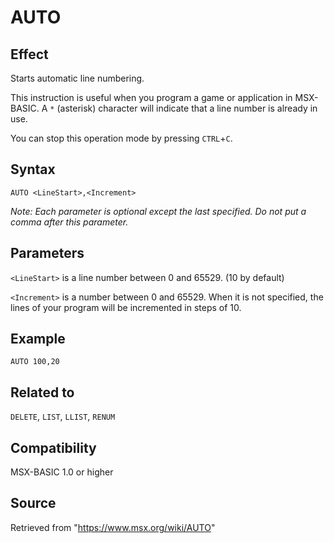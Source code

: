 # AUTO

## Effect

Starts automatic line numbering.

This instruction is useful when you program a game or application in MSX-BASIC. A `*` (asterisk) character will indicate that a line number is already in use.

You can stop this operation mode by pressing `CTRL`+`C`.

## Syntax

`AUTO <LineStart>,<Increment>`

_Note: Each parameter is optional except the last specified. Do not put a comma after this parameter._

## Parameters

`<LineStart>` is a line number between 0 and 65529. (10 by default)

`<Increment>` is a number between 0 and 65529. When it is not specified, the lines of your program will be incremented in steps of 10.

## Example

```basic
AUTO 100,20
```

## Related to

`DELETE`, `LIST`, `LLIST`, `RENUM`

## Compatibility

MSX-BASIC 1.0 or higher

## Source

Retrieved from "https://www.msx.org/wiki/AUTO"
